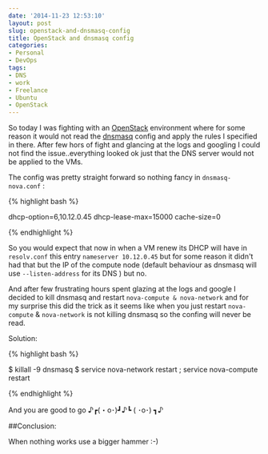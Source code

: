 ```yaml
---
date: '2014-11-23 12:53:10'
layout: post
slug: openstack-and-dnsmasq-config
title: OpenStack and dnsmasq config
categories:
- Personal
- DevOps
tags:
- DNS
- work
- Freelance
- Ubuntu
- OpenStack
---
```


So today I was fighting with an [OpenStack](http://www.openstack.org/) environment where for some reason it would not read the [dnsmasq](http://www.thekelleys.org.uk/dnsmasq/doc.html) config and apply the rules I specified in there. After few hors of fight and glancing at the logs and googling I could not find the issue..everything looked ok just that the DNS server would not be applied to the VMs.

The config was pretty straight forward so nothing fancy in `dnsmasq-nova.conf` :

{% highlight bash %}

dhcp-option=6,10.12.0.45
dhcp-lease-max=15000
cache-size=0

{% endhighlight %}

So you would expect that now in when a VM renew its DHCP will have in `resolv.conf` this entry `nameserver 10.12.0.45` but for some reason it didn't had that but the IP of the compute node (default behaviour as dnsmasq will use `--listen-address` for its DNS ) but no. 

And after few frustrating hours spent glazing at the logs and google I decided to kill dnsmasq and restart `nova-compute & nova-network` and for my surprise this did the trick as it seems like when you just restart `nova-compute` & `nova-network` is not killing dnsmasq so the confing will never be read.

Solution:

{% highlight bash %}

$ killall -9 dnsmasq
$ service nova-network restart ; service nova-compute restart

{% endhighlight %}

And you are good to go   ♪┏(・o･)┛♪┗ ( ･o･) ┓♪

##Conclusion:

When nothing works use a bigger hammer :-)

